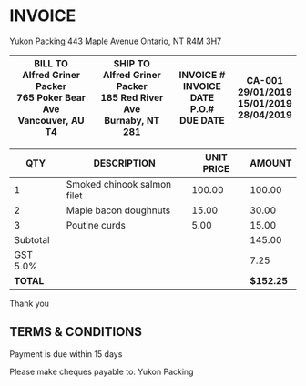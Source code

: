 
# INVOICE

Yukon Packing
443 Maple Avenue
Ontario, NT R4M 3H7

| **BILL TO**<br/>Alfred Griner Packer<br/>765 Poker Bear Ave<br/>Vancouver, AU T4 | **SHIP TO**<br/>Alfred Griner Packer<br/>185 Red River Ave<br/>Burnaby, NT 281 | **INVOICE #**<br/>**INVOICE DATE**<br/>**P.O.#**<br/>**DUE DATE** | CA-001<br/>29/01/2019<br/>15/01/2019<br/>28/04/2019 |
| -------------------------------------------------------------------------------- | ------------------------------------------------------------------------------ | ----------------------------------------------------------------- | --------------------------------------------------- |

| QTY       | DESCRIPTION                 | UNIT PRICE | AMOUNT      |
| --------- | --------------------------- | ---------- | ----------- |
| 1         | Smoked chinook salmon filet | 100.00     | 100.00      |
| 2         | Maple bacon doughnuts       | 15.00      | 30.00       |
| 3         | Poutine curds               | 5.00       | 15.00       |
| Subtotal  |                             |            | 145.00      |
| GST 5.0%  |                             |            | 7.25        |
| **TOTAL** |                             |            | **$152.25** |

Thank you

## TERMS & CONDITIONS

Payment is due within 15 days

Please make cheques payable to: Yukon Packing